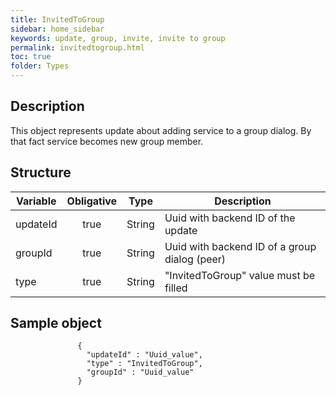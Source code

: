 ```yaml
---
title: InvitedToGroup
sidebar: home_sidebar
keywords: update, group, invite, invite to group
permalink: invitedtogroup.html
toc: true
folder: Types
---
```


## Description

<p> This object represents update  about adding service to a group dialog. By that fact service becomes new group member.
</p>

## Structure

| Variable  | Obligative  |Type| Description
|---|:---:|---|---|
| updateId  | true |String| Uuid with backend ID of the update |
| groupId  | true |String| Uuid with backend ID of a group dialog (peer) |
| type  | true | String | "InvitedToGroup" value must be filled

## Sample object

```
               {
                 "updateId" : "Uuid_value",
                 "type" : "InvitedToGroup",
                 "groupId" : "Uuid_value"
               }
```
